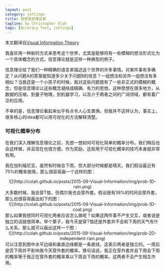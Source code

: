 ```yaml
---
layout: post
category: jottings
title: 视觉信息理论家
tagline: by Christopher Olah
tags: [Accuracy Test, jottings]
---
```


本文翻译自[Visual Information Theory](http://colah.github.io/posts/2015-09-Visual-Information/)
<!--more-->

我喜欢用一种新的方式来思考这个世界，尤其是能够将有一些模糊的想法形式化为一个具体概念的方式。信息理论就是这样一种典型的例子。

信息理论给了我们一种精确的语言来描述这个世界的许多事情。对某件事有多确定？从问题A的答案能知道多少关于问题B的信息？一组想法和另外一组想法有多相似？当我还是一个小孩子的时候，我对这些问题就有了一些非正式的模糊的概念，但是信息理论让这些概念凝结成精确、有力的思想。这种思想在很多地方，从数据的压缩，到量子物理，到机器学习，以及介于两者之间的广阔领域，都有着广泛的应用。

不幸的是，信息理论看起来似乎有点令人心生畏惧。但我并不这样认为，事实上，很多核心的idea都可以用可视化的方法解释清楚。

### 可视化概率分布
在我们深入理解信息理论之前，先想一想如何可视化简单的概率分布。我们稍后也会这样做，并且现在也很方便。作为奖励，这些用于可视化概率的技巧本身就非常有用。

我在加利福尼亚，虽然有时候会下雨，但大部分时候都是晴天。我们假设最近有75%的概率放晴，那么很容易画一个这样的图：
<center>![](http://colah.github.io/posts/2015-09-Visual-Information/img/prob-1D-rain.png)</center>
大多数时候，我会穿T恤，但偶尔我也会穿外套。假设我有38%的时间会穿外套，那么也很容易画出如下的图：
<center>![](http://colah.github.io/posts/2015-09-Visual-Information/img/prob-1D-coat.png)</center>
那么如果我想同时可视化两者应该怎么做呢？如果这两件事不产生交互，或者说是独立的话就很简单。举个栗子，我今天是穿T恤还是外套并不会和下周的天气有什么关系，那么就可以画出这样一个图：
<center>![](http://colah.github.io/posts/2015-09-Visual-Information/img/prob-2D-independent-rain.png)</center>
可以注意到图中水平边缘和垂直边缘都是一条直线，这表示两者是独立的。一周后是否下雨并不影响我今天穿外套的概率。换句话说，我正在穿外套并且下周会下雨的概率等于我正在穿外套的概率乘以下周会下雨的概率。这两者不会产生相互作用。
